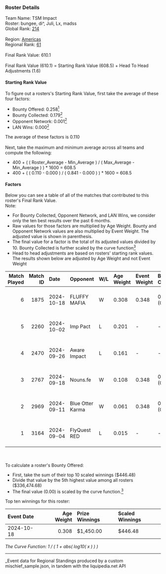 ### Roster Details<br />
Team Name: TSM Impact<br />
Roster: bungee, di^, Juli, Lx, madss<br />
Global Rank: [214](../../standings_global_2025_03_01.md)<br />
<br />
Region: [Americas]( ../../standings_americas_2025_03_01.md)<br />
Regional Rank: [61]( ../../standings_americas_2025_03_01.md)<br />
<br />
Final Rank Value:  610.1<br />
<br />
Final Rank Value (610.1) = Starting Rank Value (608.5) + Head To Head Adjustments (1.6)<br />

#### Starting Rank Value<br />
To figure out a rosters's Starting Rank Value, first take the average of these four factors:<br />
- Bounty Offered: 0.258[<sup>1</sup>](#table2)
- Bounty Collected: 0.179[<sup>2</sup>](#table1)
- Opponent Network: 0.001[<sup>2</sup>](#table1)
- LAN Wins: 0.000[<sup>2</sup>](#table1)

The average of these factors is 0.110<br />
<br />
Next, take the maximum and minimum average across all teams and compute the following:<br />
- 400 + ( ( Roster_Average - Min_Average ) / ( Max_Average - Min_Average ) ) * 1600 = 608.5
- 400 + ( ( 0.110 - 0.000 ) / ( 0.841 - 0.000 ) ) * 1600 = 608.5


#### Factors<br />
Below you can see a table of all of the matches that contributed to this roster's Final Rank Value.<br />
Note:<br />

- For Bounty Collected, Opponent Network, and LAN Wins, we consider only the ten best results over the past 6 months.
- Raw values for those factors are multiplied by Age Weight. Bounty and Opponent Network values are also multiplied by Event Weight. The adjusted value is shown in parenthesis.
- The final value for a factor is the total of its adjusted values divided by 10. Bounty Collected is further scaled by the curve function[<sup>3</sup>](#curveFunction)
- Head to head adjustments are based on rosters' starting rank values. The results shown below are adjusted by Age Weight and not Event Weight
<span id="table1"></span><br />


| Match Played | Match ID | Date       | Opponent         | W/L | Age Weight | Event Weight | Bounty Collected | Opponent Network | LAN Wins  | H2H Adj. | Roster                       |
| -: | -: | :- | :- | :- | :- | :- | :- | :- | :- | -: | :- |
|            6 |     1875 | 2024-10-18 | FLUFFY MAFIA     | W   | 0.308      | 0.348        | 0.002 (0.000)    | 0.034 (0.004)    | 0 (0.000) |     5.03 | bungee, di^, Juli, Lx, madss |
|            5 |     2260 | 2024-10-02 | Imp Pact         | L   | 0.201      | -            | -                | -                | -         |    -3.14 | bungee, di^, Juli, Lx, madss |
|            4 |     2470 | 2024-09-26 | Aware Impact     | L   | 0.161      | -            | -                | -                | -         |    -2.66 | bungee, di^, Juli, Lx, madss |
|            3 |     2767 | 2024-09-18 | Nouns.fe         | W   | 0.108      | 0.348        | 0.001 (0.000)    | 0.091 (0.003)    | 0 (0.000) |     1.68 | bungee, di^, Juli, Lx, madss |
|            2 |     2969 | 2024-09-11 | Blue Otter Karma | W   | 0.061      | 0.348        | 0.001 (0.000)    | 0.008 (0.000)    | 0 (0.000) |     0.93 | bungee, di^, Juli, Lx, madss |
|            1 |     3164 | 2024-09-04 | FlyQuest RED     | L   | 0.015      | -            | -                | -                | -         |    -0.21 | bungee, di^, Juli, Lx, madss |

<br />
<span id="table2"></span><br />
To calculate a roster's Bounty Offered:<br />

- First, take the sum of their top 10 scaled winnings ($446.48)
- Divide that value by the 5th highest value among all rosters ($336,474.68)
- The final value (0.00) is scaled by the curve function.[<sup>3</sup>](#curveFunction)

Top ten winnings for this roster:<br />

| Event Date | Age Weight | Prize Winnings | Scaled Winnings |
| :- | -: | :- | :- |
| 2024-10-18 |      0.308 | $1,450.00      | $446.48         |


<span id="curveFunction"></span>_The Curve Function: 1 / ( 1 + abs( log10( x ) ) )_<br />

---
_Event data for Regional Standings produced by a custom mischief_sample.json, in tandem with the liquipedia.net API<br />
